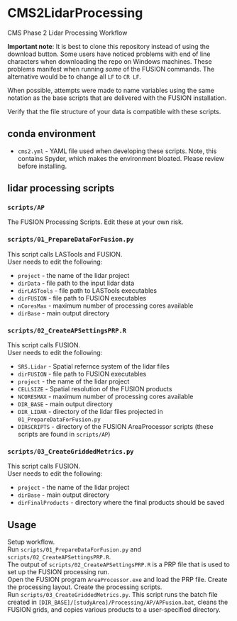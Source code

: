 # CMS2LidarProcessing  
CMS Phase 2 Lidar Processing Workflow  

**Important note**: It is best to clone this repository instead of using the download button. Some users have noticed problems with end of line characters when downloading the repo on Windows machines. These problems manifest when running *some* of the FUSION commands. The alternative would be to change all `LF` to `CR LF`.  

When possible, attempts were made to name variables using the same notation as the base scripts that are delivered with the FUSION installation.  

Verify that the file structure of your data is compatible with these scripts.  

## conda environment
- `cms2.yml` - YAML file used when developing these scripts. Note, this contains Spyder, which makes the environment bloated. Please review before installing.   

## lidar processing scripts  

### `scripts/AP`  
The FUSION Processing Scripts. Edit these at your own risk.  

### `scripts/01_PrepareDataForFusion.py`  
This script calls LASTools and FUSION.  
User needs to edit the following:  
- `project` - the name of the lidar project
- `dirData` - file path to the input lidar data
- `dirLASTools` - file path to LASTools executables
- `dirFUSION` - file path to FUSION executables
- `nCoresMax` - maximum number of processing cores available
- `dirBase` - main output directory

### `scripts/02_CreateAPSettingsPRP.R`  
This script calls FUSION.  
User needs to edit the following:  
- `SRS.Lidar` - Spatial refernce system of the lidar files
- `dirFUSION` - file path to FUSION executables
- `project` - the name of the lidar project
- `CELLSIZE` - Spatial resolution of the FUSION products
- `NCORESMAX` - maximum number of processing cores available
- `DIR_BASE` - main output directory
- `DIR_LIDAR` - directory of the lidar files projected in `01_PrepareDataForFusion.py`
- `DIRSCRIPTS` - directory of the FUSION AreaProcessor scripts (these scripts are found in `scripts/AP`)  

### `scripts/03_CreateGriddedMetrics.py`
This script calls FUSION.  
User needs to edit the following:  
- `project` - the name of the lidar project
- `dirBase` - main output directory
- `dirFinalProducts` - directory where the final products should be saved  


## Usage  
Setup workflow.  
Run `scripts/01_PrepareDataForFusion.py` and `scripts/02_CreateAPSettingsPRP.R`.  
The output of `scripts/02_CreateAPSettingsPRP.R` is a PRP file that is used to set up the FUSION processing run.  
Open the FUSION program `AreaProcessor.exe` and load the PRP file. Create the processing layout. Create the processing scripts.  
Run `scripts/03_CreateGriddedMetrics.py`. This script runs the batch file created in `[DIR_BASE]/[studyArea]/Processing/AP/APFusion.bat`, cleans the FUSION grids, and copies various products to a user-specified directory.

